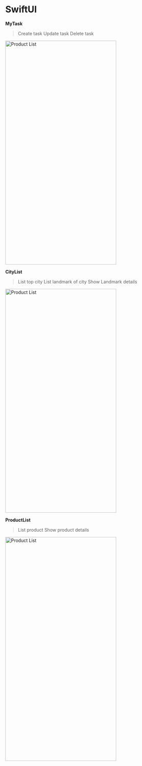 # SwiftUI

**MyTask**
> Create task
> Update task
> Delete task
<img width="347" height="700" alt="Product List" src="https://github.com/aanndd2024/SwiftUI/assets/160536474/f34574ae-04f3-415c-8a61-92d3efdaa6cd">

**CityList**
> List top city
> List landmark of city
> Show Landmark details
<img width="347" height="700" alt="Product List" src="https://github.com/aanndd2024/SwiftUI/assets/160536474/ce467178-066f-4385-8349-c6939aa8e862">

**ProductList**
> List product
> Show product details
<img width="347" height="700" alt="Product List" src="https://github.com/aanndd2024/SwiftUI/assets/160536474/6e7f3afb-ac52-4e06-8ec8-707df69663fb">


